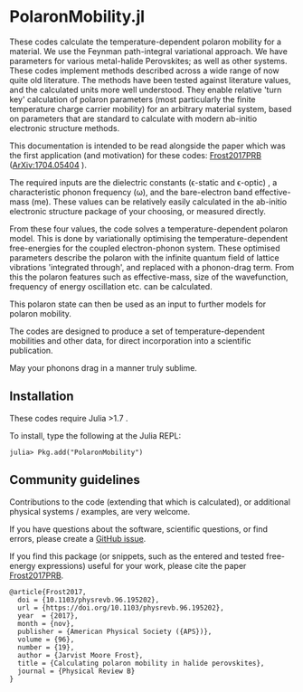 # PolaronMobility.jl

These codes calculate the temperature-dependent polaron mobility for
a material. 
We use the Feynman path-integral variational approach. 
We have parameters for various metal-halide Perovskites; as well as other
systems. 
These codes implement methods described across a wide range of now quite old
literature. 
The methods have been tested against literature values, and the calculated
units more well understood. 
They enable relative 'turn key' calculation of polaron parameters (most
particularly the finite temperature charge carrier mobility) for an
arbitrary material system, based on parameters that are standard to calculate
with modern ab-initio electronic structure methods. 

This documentation is intended to be read alongside the paper which was the
first application (and motivation) for these codes: 
[Frost2017PRB](https://doi.org/10.1103/PhysRevB.96.195202)
([ArXiv:1704.05404](https://arxiv.org/abs/1704.05404) ).

The required inputs are the dielectric constants (ϵ-static and ϵ-optic)
, a characteristic phonon frequency (ω), and the bare-electron band
effective-mass (me).  These values can be relatively easily calculated in the
ab-initio electronic structure package of your choosing, or measured directly.

From these four values, the code solves a temperature-dependent polaron model.
This is done by variationally optimising the temperature-dependent
free-energies for the coupled
electron-phonon system.
These optimised parameters describe the polaron with the infinite quantum field
of lattice vibrations 'integrated through', and replaced with a phonon-drag
term.
From this the polaron features such as effective-mass, size of the
wavefunction, frequency of energy oscillation etc. can be calculated.

This polaron state can then be used as an input to further models for polaron
mobility.

The codes are designed to produce a set of temperature-dependent mobilities and
other data, for direct incorporation into a scientific publication.

May your phonons drag in a manner truly sublime.

## Installation

These codes require Julia >1.7 . 

To install, type the following at the Julia REPL:

```
julia> Pkg.add("PolaronMobility")
```

## Community guidelines

Contributions to the code (extending that which is calculated), or additional
physical systems / examples, are very welcome. 

If you have questions about the software, scientific questions, or find errors,
please create a [GitHub issue](https://github.com/jarvist/PolaronMobility.jl/issues). 

If you find this package (or snippets, such as the entered and tested
free-energy expressions) useful for your work, please cite the paper 
[Frost2017PRB](https://doi.org/10.1103/PhysRevB.96.195202). 

```
@article{Frost2017,
  doi = {10.1103/physrevb.96.195202},
  url = {https://doi.org/10.1103/physrevb.96.195202},
  year  = {2017},
  month = {nov},
  publisher = {American Physical Society ({APS})},
  volume = {96},
  number = {19},
  author = {Jarvist Moore Frost},
  title = {Calculating polaron mobility in halide perovskites},
  journal = {Physical Review B}
}
```

